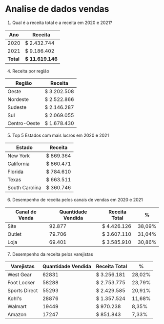 # Analise de dados vendas

1. Qual é a receita total e a receita em 2020 e 2021?

|  Ano  |   Receita    |
| ----- | ------------ |
| 2020  | $ 2.432.744  |
| 2021  | $ 9.186.402  |
|**Total**|**$ 11.619.146**|

4. Receita por região

|  Região  |   Receita    |
| -------- | ------------ |
| Oeste    | $ 3.202.508  |
| Nordeste | $ 2.522.866  |
| Sudeste  | $ 2.146.287  |
| Sul      | $ 2.069.055  |
| Centro-Oeste | $ 1.678.430  |

5. Top 5 Estados com mais lucros em 2020 e 2021

|  Estado  |   Receita    |
| -------- | ------------ |
| New York   | $ 869.364  |
| California | $ 860.471  |
| Florida    | $ 784.610  |
| Texas      | $ 663.511  |
| South Carolina | $ 360.746  |

6. Desempenho de receita pelos canais de vendas em 2020 e 2021

| Canal de Venda | Quantidade Vendida | Receita Total | % |
|----------------|------------------|--------------|--------|
| Site           | 92.877           | $ 4.426.126  | 38,09% |
| Outlet         | 79.706           | $ 3.607.110  | 31,04% |
| Loja           | 69.401           | $ 3.585.910  | 30,86% |

7. Desempenho da receita pelos varejistas

| Varejistas | Quantidade Vendida | Receita Total | % |
|---------------|------------------|--------------|------|
| West Gear     | 62831            | $ 3.256.181  | 28,02% |
| Foot Locker   | 58288            | $ 2.753.775  | 23,79% |
| Sports Direct | 55293            | $ 2.429.585  | 20,91% |
| Kohl's        | 28876            | $ 1.357.524  | 11,68% |
| Walmart       | 19449            | $ 970.238    | 8,35%  |
| Amazon        | 17247            | $ 851.843    | 7,33%  |
